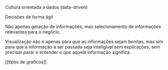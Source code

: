 

Cultura orientada a dados (data-driven)

Decisões de forma ágil

Não apenas geração de informações, mas selecionamento de informações relevantes para o negócio.

Visualização não é apenas para que as informações sejam bonitas, mas sim para que a informação a ser passada seja inteligível sem explicações, sem precisar parar e entender o que aquela informação significa.



[[tipos de graficos]]